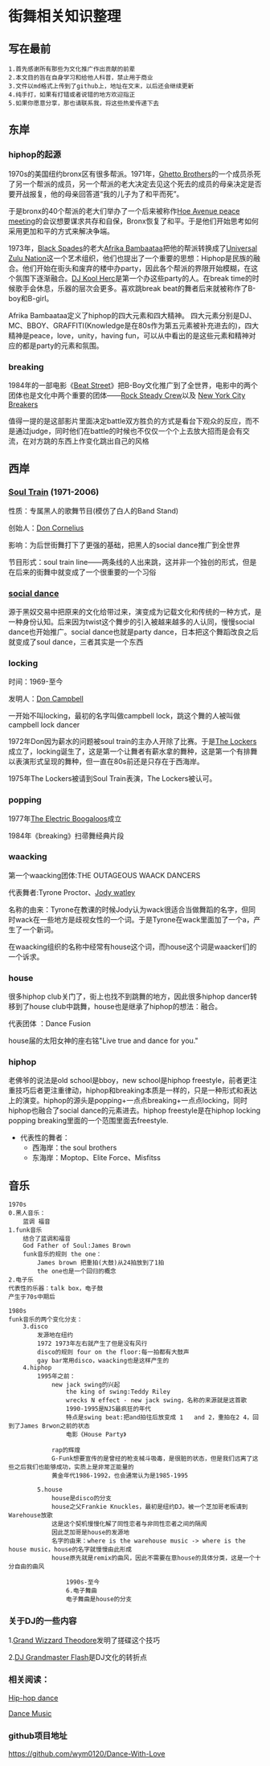 # 街舞相关知识整理

## 写在最前

    1.首先感谢所有那些为文化推广作出贡献的前辈
    2.本文目的旨在自身学习和给他人科普，禁止用于商业
    3.文件以md格式上传到了github上，地址在文末，以后还会继续更新
    4.纯手打，如果有打错或者说错的地方欢迎指正
    5.如果你愿意分享，那也请联系我，将这些热爱传递下去

## 东岸
### hiphop的起源
1970s的美国纽约bronx区有很多帮派。1971年，[Ghetto Brothers](https://en.wikipedia.org/wiki/Ghetto_Brothers)的一个成员杀死了另一个帮派的成员，另一个帮派的老大决定去见这个死去的成员的母亲决定是否要开战报复，他的母亲回答道“我的儿子为了和平而死”。

于是bronx的40个帮派的老大们举办了一个后来被称作[Hoe Avenue peace meeting](https://en.wikipedia.org/wiki/Hoe_Avenue_peace_meeting)的会议想要谋求共存和自保，Bronx恢复了和平。于是他们开始思考如何采用更加和平的方式来解决争端。

1973年，[Black Spades](https://en.wikipedia.org/wiki/Black_Spades)的老大[Afrika Bambaataa](https://en.wikipedia.org/wiki/Afrika_Bambaataa)把他的帮派转换成了[Universal Zulu Nation](https://en.wikipedia.org/wiki/Universal_Zulu_Nation)这一个艺术组织，他们也提出了一个重要的思想：Hiphop是民族的融合。他们开始在街头和废弃的楼中办party，因此各个帮派的界限开始模糊，在这个氛围下逐渐融合。[DJ Kool Herc](https://en.wikipedia.org/wiki/DJ_Kool_Herc)是第一个办这些party的人。在break time的时候歌手会休息，乐器的层次会更多。喜欢跳break beat的舞者后来就被称作了B-boy和B-girl。

Afrika Bambaataa定义了hiphop的四大元素和四大精神。
四大元素分别是DJ、MC、BBOY、GRAFFITI(Knowledge是在80s作为第五元素被补充进去的)，四大精神是peace，love，unity，having fun，可以从中看出的是这些元素和精神对应的都是party的元素和氛围。

### breaking
1984年的一部电影《[Beat Street](https://en.wikipedia.org/wiki/Beat_Street)》把B-Boy文化推广到了全世界，电影中的两个团体也是文化中两个重要的团体——[Rock Steady Crew](https://en.wikipedia.org/wiki/Rock_Steady_Crew)以及
[New York City Breakers](https://en.wikipedia.org/wiki/New_York_City_Breakers)

值得一提的是这部影片里面决定battle双方胜负的方式是看台下观众的反应，而不是通过judge，同时他们在battle的时候也不仅仅一个个上去放大招而是会有交流，在对方跳的东西上作变化跳出自己的风格

## 西岸
### [Soul Train](https://en.wikipedia.org/wiki/Soul_Train) (1971-2006)
性质：专属黑人的歌舞节目(模仿了白人的Band Stand)

创始人：[Don Cornelius](https://en.wikipedia.org/wiki/Don_Cornelius)

影响：为后世街舞打下了更强的基础，把黑人的social dance推广到全世界

节目形式：soul train line——两条线的人出来跳，这并非一个独创的形式，但是在后来的街舞中就变成了一个很重要的一个习俗


### [social dance](https://en.wikipedia.org/wiki/Social_dance)
源于黑奴交易中把原来的文化给带过来，演变成为记载文化和传统的一种方式，是一种身份认知。后来因为twist这个舞步的引入被越来越多的人认同，慢慢social dance也开始推广。social dance也就是party dance，日本把这个舞蹈改良之后就变成了soul dance，三者其实是一个东西

### locking
时间：1969-至今

发明人：[Don Campbell](https://en.wikipedia.org/wiki/Don_Campbell_(dancer))

一开始不叫locking，最初的名字叫做campbell lock，跳这个舞的人被叫做campbell lock dancer

1972年Don因为薪水的问题被soul train的主办人开除了比赛。于是[The Lockers](https://en.wikipedia.org/wiki/The_Lockers)成立了，locking诞生了，这是第一个让舞者有薪水拿的舞种，这是第一个有排舞以表演形式呈现的舞种，但一直在80s前还是只存在于西海岸。

1975年The Lockers被请到Soul Train表演，The Lockers被认可。

### popping
1977年[The Electric Boogaloos](https://en.wikipedia.org/wiki/The_Electric_Boogaloos)成立

1984年《breaking》扫帚舞经典片段

### waacking
第一个waacking团体:THE OUTAGEOUS WAACK DANCERS

代表舞者:Tyrone Proctor、[Jody watley](https://en.wikipedia.org/wiki/Jody_Watley)

名称的由来：Tyrone在教课的时候Jody认为wack很适合当做舞蹈的名字，但同时wack在一些地方是歧视女性的一个词。于是Tyrone在wack里面加了一个a，产生了一个新词。

在waacking组织的名称中经常有house这个词，而house这个词是waacker们的一个诉求。

### house
很多hiphop club关门了，街上也找不到跳舞的地方，因此很多hiphop dancer转移到了house club中跳舞，house也是继承了hiphop的想法：融合。

代表团体 ：Dance Fusion

house届的太阳女神的座右铭"Live true and dance for you."

### hiphop

老佛爷的说法是old school是bboy，new school是hiphop freestyle，前者更注重技巧后者更注重律动，hiphop和breaking本质是一样的，只是一种形式和表达上的演变。hiphop的源头是popping+一点点breaking+一点点locking，同时hiphop也融合了social dance的元素进去。hiphop freestyle是在hiphop locking popping breaking里面的一个范围里面去freestyle.

- 代表性的舞者：
    - 西海岸：the soul brothers
    - 东海岸：Moptop、Elite Force、Misfitss

## 音乐
    1970s
    0.黑人音乐：
        蓝调 福音
    1.funk音乐
        结合了蓝调和福音
        God Father of Soul:James Brown
        funk音乐的规则 the one：
            James brown 把重拍(大鼓)从24拍放到了1拍
            the one也是一个回归的概念
    2.电子乐
    代表性的乐器：talk box，电子鼓
    产生于70s中期后

    1980s
    funk音乐的两个变化分支：
        3.disco
            发源地在纽约
            1972 1973年左右就产生了但是没有风行
            disco的规则 four on the floor:每一拍都有大鼓声
            gay bar常用disco，waacking也是这样产生的
        4.hiphop
            1995年之前：
                new jack swing的兴起
                    the king of swing:Teddy Riley
                    wrecks N effect - new jack swing，名称的来源就是这首歌
                    1990-1995是NJS最疯狂的年代
                    特点是swing beat:把and拍往后放变成 1   and 2，重拍在2 4，回到了James Brwon之前的状态
                    电影《House Party》

                rap的辉煌
                G-Funk想要宣传的是曾经的枪支械斗吸毒，是很脏的状态，但是我们远离了这些之后我们也能够成功，实质上是非常正能量的
                黄金年代1986-1992，也会通常认为是1985-1995

            5.house
                house是disco的分支
                house之父Frankie Knuckles，最初是纽约DJ。被一个芝加哥老板请到Warehouse放歌
                这是这个契机慢慢化解了同性恋者与非同性恋者之间的隔阂
                因此芝加哥是house的发源地
                名字的由来：where is the warehouse music -> where is the house music，house的名字就慢慢由此形成
                house原先就是remix的曲风，因此不需要在意house的具体分类，这是一个十分自由的曲风

                    1990s-至今
                    6.电子舞曲
                    电子舞曲是house的分支
### 关于DJ的一些内容
1.[Grand Wizzard Theodore](https://en.wikipedia.org/wiki/Grand_Wizzard_Theodore)发明了搓碟这个技巧

2.[DJ Grandmaster Flash](https://en.wikipedia.org/wiki/Grandmaster_Flash)是DJ文化的转折点

### 相关阅读：
[Hip-hop dance](https://en.wikipedia.org/wiki/Hip-hop_dance)

[Dance Music](https://en.wikipedia.org/wiki/Dance_music)

### github项目地址
https://github.com/wym0120/Dance-With-Love